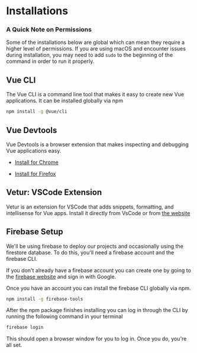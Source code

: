 

# Installations

### A Quick Note on Permissions
Some of the installations below are global which can mean they require a higher level of permissions. If you are using macOS and encounter issues during installation, you may need to add  `sudo` to the beginning of the command in order to run it properly.

## Vue CLI

The Vue CLI is a command line tool that makes it easy to create new Vue applications. It can be installed globally via npm

```sh
npm install -g @vue/cli
```

## Vue Devtools

Vue Devtools is a browser extension that makes inspecting and debugging Vue applications easy.

- [Install for Chrome](https://chrome.google.com/webstore/detail/vuejs-devtools/nhdogjmejiglipccpnnnanhbledajbpd?hl=en)

- [Install for Firefox](https://addons.mozilla.org/en-US/firefox/addon/vue-js-devtools/)

## Vetur: VSCode Extension

Vetur is an extension for VSCode that adds snippets, formatting, and intellisense for Vue apps. Install it directly from VsCode or from [the website](https://marketplace.visualstudio.com/items?itemName=octref.vetur)

## Firebase Setup

We'll be using firebase to deploy our projects and occasionally using the firestore database. To do this, you'll need a firebase account and the firebase CLI.

If you don't already have a firebase account you can create one by going to the [firebase website](https://firebase.google.com/) and sign in with Google.

Once you have an account you can install the firebase CLI globally via npm.

```sh
npm install -g firebase-tools
```

After the npm package finishes installing you can log in through the CLI by running the following command in your terminal

```sh
firebase login
```

This should open a browser window for you to log in. Once you do, you're all set.
